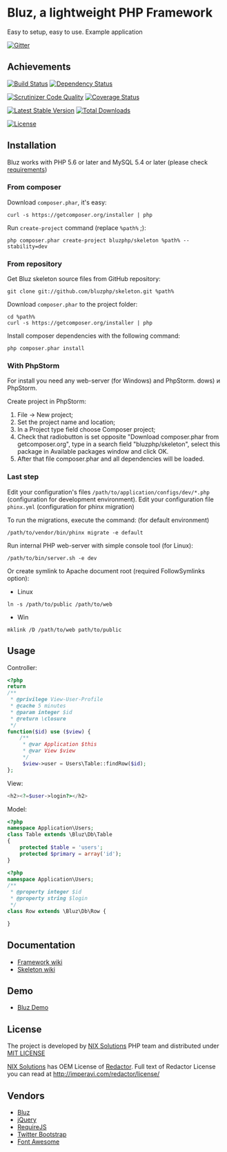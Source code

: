 Bluz, a lightweight PHP Framework
=================================
Easy to setup, easy to use. Example application

[![Gitter](https://badges.gitter.im/Join%20Chat.svg)](https://gitter.im/bluzphp/main)

## Achievements

[![Build Status](https://secure.travis-ci.org/bluzphp/skeleton.png?branch=master)](https://travis-ci.org/bluzphp/skeleton)
[![Dependency Status](https://www.versioneye.com/php/bluzphp:skeleton/badge.png)](https://www.versioneye.com/php/bluzphp:skeleton)

[![Scrutinizer Code Quality](https://scrutinizer-ci.com/g/bluzphp/skeleton/badges/quality-score.png?s=5751f605c8db43a14bef3626d2c33749614d188a)](https://scrutinizer-ci.com/g/bluzphp/skeleton/)
[![Coverage Status](https://coveralls.io/repos/bluzphp/skeleton/badge.png?branch=master)](https://coveralls.io/r/bluzphp/skeleton?branch=master)

[![Latest Stable Version](https://poser.pugx.org/bluzphp/skeleton/v/stable.png)](https://packagist.org/packages/bluzphp/skeleton)
[![Total Downloads](https://poser.pugx.org/bluzphp/skeleton/downloads.png)](https://packagist.org/packages/bluzphp/skeleton)

[![License](https://poser.pugx.org/bluzphp/skeleton/license.svg)](https://packagist.org/packages/bluzphp/skeleton)

## Installation

Bluz works with PHP 5.6 or later and MySQL 5.4 or later (please check [requirements](https://github.com/bluzphp/skeleton/wiki/Requirements))

### From composer

Download `composer.phar`, it's easy:
```
curl -s https://getcomposer.org/installer | php
```

Run `create-project` command (replace `%path%` ;):
```
php composer.phar create-project bluzphp/skeleton %path% --stability=dev
```

### From repository

Get Bluz skeleton source files from GitHub repository:
```
git clone git://github.com/bluzphp/skeleton.git %path%
```

Download `composer.phar` to the project folder:
```
cd %path%
curl -s https://getcomposer.org/installer | php
```

Install composer dependencies with the following command:
```
php composer.phar install
```

### With PhpStorm

For install you need any web-server (for Windows) and PhpStorm. dows) и PhpStorm.

Create project in PhpStorm:

1. File -> New project;
2. Set the project name and location;
3. In a Project type field choose Composer project;
4. Check that radiobutton is set opposite "Download composer.phar from getcomposer.org", type in a search field "bluzphp/skeleton", select this package in Available packages window and click OK.
5. After that file composer.phar and all dependencies will be loaded. 

### Last step

Edit your configuration's files `/path/to/application/configs/dev/*.php` (configuration for development environment).
Edit your configuration file `phinx.yml` (configuration for phinx migration)

To run the migrations, execute the command:
(for default environment)

```
/path/to/vendor/bin/phinx migrate -e default
```

Run internal PHP web-server with simple console tool (for Linux):

```
/path/to/bin/server.sh -e dev
```

Or create symlink to Apache document root (required FollowSymlinks option):
* Linux
```
ln -s /path/to/public /path/to/web
```
* Win
```
mklink /D /path/to/web path/to/public
```


## Usage

Controller:

```php
<?php
return
/**
 * @privilege View-User-Profile
 * @cache 5 minutes
 * @param integer $id
 * @return \closure
 */
function($id) use ($view) {
    /**
     * @var Application $this
     * @var View $view
     */
     $view->user = Users\Table::findRow($id);
};
```

View:

```php
<h2><?=$user->login?></h2>
```

Model:

```php
<?php
namespace Application\Users;
class Table extends \Bluz\Db\Table
{
    protected $table = 'users';
    protected $primary = array('id');
}
```

```php
<?php
namespace Application\Users;
/**
 * @property integer $id
 * @property string $login
 */
class Row extends \Bluz\Db\Row {

}
```

## Documentation

* [Framework wiki](https://github.com/bluzphp/framework/wiki)
* [Skeleton wiki](https://github.com/bluzphp/skeleton/wiki)

## Demo

* [Bluz Demo](http://bluz.demo.php.nixdev.co)

## License

The project is developed by [NIX Solutions](http://nixsolutions.com) PHP team and distributed under [MIT LICENSE](https://raw.github.com/bluzphp/skeleton/master/LICENSE.md)

[NIX Solutions](http://nixsolutions.com) has OEM License of [Redactor](http://imperavi.com/redactor/).
Full text of Redactor License you can read at http://imperavi.com/redactor/license/

## Vendors

* [Bluz](https://github.com/bluzphp/framework/)
* [jQuery](https://github.com/jquery/jquery/)
* [RequireJS](http://requirejs.org/)
* [Twitter Bootstrap](http://getbootstrap.com/)
* [Font Awesome](http://fontawesome.io/)
